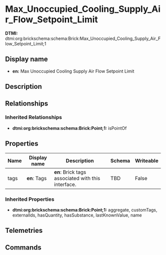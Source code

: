 # Max_Unoccupied_Cooling_Supply_Air_Flow_Setpoint_Limit
**DTMI:** dtmi:org:brickschema:schema:Brick:Max_Unoccupied_Cooling_Supply_Air_Flow_Setpoint_Limit;1
## Display name
- **en:** Max Unoccupied Cooling Supply Air Flow Setpoint Limit
## Description
## Relationships
### Inherited Relationships
* **dtmi:org:brickschema:schema:Brick:Point;1:** isPointOf
## Properties
|Name|Display name|Description|Schema|Writeable|
|-|-|-|-|-|
|tags|**en**: Tags|**en**: Brick tags associated with this interface.|TBD|False
### Inherited Properties
* **dtmi:org:brickschema:schema:Brick:Point;1:** aggregate, customTags, externalIds, hasQuantity, hasSubstance, lastKnownValue, name
## Telemetries
## Commands
